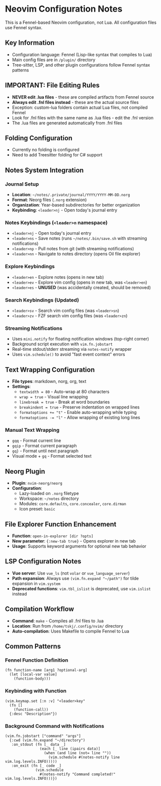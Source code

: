# Neovim Configuration Notes

This is a Fennel-based Neovim configuration, not Lua. All configuration files use Fennel syntax.

## Key Information
- Configuration language: Fennel (Lisp-like syntax that compiles to Lua)
- Main config files are in `/plugin/` directory
- Tree-sitter, LSP, and other plugin configurations follow Fennel syntax patterns

## IMPORTANT: File Editing Rules
- **NEVER edit .lua files** - these are compiled artifacts from Fennel source
- **Always edit .fnl files instead** - these are the actual source files
- Exception: custom-lua folders contain actual Lua files, not compiled Fennel
- Look for .fnl files with the same name as .lua files - edit the .fnl version
- The .lua files are generated automatically from .fnl files

## Folding Configuration
- Currently no folding is configured
- Need to add Treesitter folding for C# support

## Notes System Integration

### Journal Setup
- **Location**: `~/notes/.private/journal/YYYY/YYYY-MM-DD.norg`
- **Format**: Neorg files (`.norg` extension)
- **Organization**: Year-based subdirectories for better organization
- **Keybinding**: `<leader>nj` - Open today's journal entry

### Notes Keybindings (`<leader>n` namespace)
- `<leader>nj` - Open today's journal entry
- `<leader>ns` - Save notes (runs `~/notes/.bin/save.sh` with streaming notifications)
- `<leader>np` - Pull notes from git (with streaming notifications)  
- `<leader>nn` - Navigate to notes directory (opens Oil file explorer)

### Explore Keybindings
- `<leader>en` - Explore notes (opens in new tab)
- `<leader>ev` - Explore vim config (opens in new tab, was `<leader>en`)
- `<leader>es` - **UNUSED** (was accidentally created, should be removed)

### Search Keybindings (Updated)
- `<leader>sv` - Search vim config files (was `<leader>sn`)
- `<leader>zv` - FZF search vim config files (was `<leader>zn`)

### Streaming Notifications
- Uses `mini.notify` for floating notification windows (top-right corner)
- Background script execution with `vim.fn.jobstart`
- Real-time stdout/stderr streaming via `notes-notify` wrapper
- Uses `vim.schedule()` to avoid "fast event context" errors

## Text Wrapping Configuration
- **File types**: markdown, norg, org, text
- **Settings**: 
  - `textwidth = 80` - Auto-wrap at 80 characters
  - `wrap = true` - Visual line wrapping
  - `linebreak = true` - Break at word boundaries
  - `breakindent = true` - Preserve indentation on wrapped lines
  - `formatoptions += "t"` - Enable auto-wrapping while typing
  - `formatoptions -= "l"` - Allow wrapping of existing long lines

### Manual Text Wrapping
- `gqq` - Format current line
- `gqip` - Format current paragraph  
- `gq}` - Format until next paragraph
- Visual mode + `gq` - Format selected text

## Neorg Plugin
- **Plugin**: `nvim-neorg/neorg`
- **Configuration**: 
  - Lazy-loaded on `.norg` filetype
  - Workspace: `~/notes` directory
  - Modules: `core.defaults`, `core.concealer`, `core.dirman`
  - Icon preset: `basic`

## File Explorer Function Enhancement
- **Function**: `open-in-explorer [dir ?opts]`
- **New parameter**: `{:new-tab true}` - Opens explorer in new tab
- **Usage**: Supports keyword arguments for optional new tab behavior

## LSP Configuration Notes
- **Vue server**: Use `vue_ls` (not `volar` or `vue_language_server`)
- **Path expansion**: Always use `(vim.fn.expand "~/path")` for tilde expansion in `vim.system`
- **Deprecated functions**: `vim.tbl_islist` is deprecated, use `vim.islist` instead

## Compilation Workflow
- **Command**: `make` - Compiles all .fnl files to .lua
- **Location**: Run from `/home/tskj/.config/nvim/` directory
- **Auto-compilation**: Uses Makefile to compile Fennel to Lua

## Common Patterns

### Fennel Function Definition
```fennel
(fn function-name [arg1 ?optional-arg]
  (let [local-var value]
    (function-body)))
```

### Keybinding with Function
```fennel
(vim.keymap.set [:n :v] "<leader>key" 
  (fn [] 
    (function-call))
  {:desc "Description"})
```

### Background Command with Notifications
```fennel
(vim.fn.jobstart ["command" "args"]
  {:cwd (vim.fn.expand "~/directory")
   :on_stdout (fn [_ data _]
                (each [_ line (ipairs data)]
                  (when (and line (not= line ""))
                    (vim.schedule #(notes-notify line vim.log.levels.INFO)))))
   :on_exit (fn [_ code _]
              (vim.schedule 
                #(notes-notify "Command completed!" vim.log.levels.INFO)))})
```